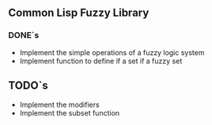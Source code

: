 ## Common Lisp Fuzzy Library

### DONE`s
* Implement the simple operations of a fuzzy logic system 
* Implement function to define if a set if a fuzzy set

## TODO`s
* Implement the modifiers
* Implement the subset function
